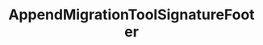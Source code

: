 ---
optionsClassName: AppendMigrationToolSignatureFooterOptions
optionsClassFullName: MigrationTools.Enrichers.AppendMigrationToolSignatureFooterOptions
configurationSamples:
- name: default
  description: 
  code: >-
    {
      "$type": "AppendMigrationToolSignatureFooterOptions",
      "Enabled": true
    }
  sampleFor: MigrationTools.Enrichers.AppendMigrationToolSignatureFooterOptions
description: missng XML code comments
className: AppendMigrationToolSignatureFooter
typeName: ProcessorEnrichers
architecture: v2
options:
- parameterName: Enabled
  type: Boolean
  description: For internal use
  defaultValue: missng XML code comments
- parameterName: RefName
  type: String
  description: For internal use
  defaultValue: missng XML code comments
status: missng XML code comments
processingTarget: missng XML code comments
classFile: /src/MigrationTools/ProcessorEnrichers/WorkItemProcessorEnrichers/AppendMigrationToolSignatureFooter.cs
optionsClassFile: /src/MigrationTools/ProcessorEnrichers/WorkItemProcessorEnrichers/AppendMigrationToolSignatureFooterOptions.cs

redirectFrom: []
layout: reference
toc: true
permalink: /Reference/v2/ProcessorEnrichers/AppendMigrationToolSignatureFooter/
title: AppendMigrationToolSignatureFooter
categories:
- ProcessorEnrichers
- v2
topics:
- topic: notes
  path: /docs/Reference/v2/ProcessorEnrichers/AppendMigrationToolSignatureFooter-notes.md
  exists: false
  markdown: ''
- topic: introduction
  path: /docs/Reference/v2/ProcessorEnrichers/AppendMigrationToolSignatureFooter-introduction.md
  exists: false
  markdown: ''

---